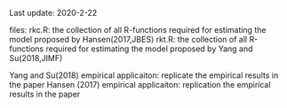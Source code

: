 Last update: 2020-2-22

files:
rkc.R: the collection of all R-functions required for estimating the model proposed by Hansen(2017,JBES)
rkt.R: the collection of all R-functions required for estimating the model proposed by Yang and Su(2018,JIMF)

Yang and Su(2018) empirical applicaiton: replicate the empirical results in the paper
Hansen (2017) empirical applicaiton: replication the empirical results in the paper

